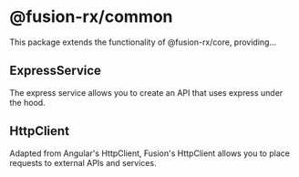 # @fusion-rx/common

This package extends the functionality of @fusion-rx/core, providing...

## ExpressService

The express service allows you to create an API that uses express under
the hood.

## HttpClient

Adapted from Angular's HttpClient, Fusion's HttpClient allows you to
place requests to external APIs and services.
